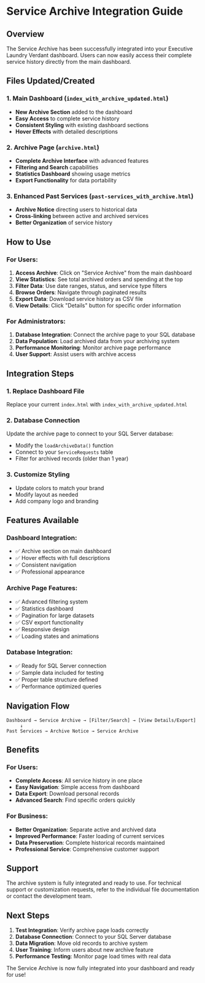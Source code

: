 # Service Archive Integration Guide

## Overview
The Service Archive has been successfully integrated into your Executive Laundry Verdant dashboard. Users can now easily access their complete service history directly from the main dashboard.

## Files Updated/Created

### 1. Main Dashboard (`index_with_archive_updated.html`)
- **New Archive Section** added to the dashboard
- **Easy Access** to complete service history
- **Consistent Styling** with existing dashboard sections
- **Hover Effects** with detailed descriptions

### 2. Archive Page (`archive.html`)
- **Complete Archive Interface** with advanced features
- **Filtering and Search** capabilities
- **Statistics Dashboard** showing usage metrics
- **Export Functionality** for data portability

### 3. Enhanced Past Services (`past-services_with_archive.html`)
- **Archive Notice** directing users to historical data
- **Cross-linking** between active and archived services
- **Better Organization** of service history

## How to Use

### For Users:
1. **Access Archive**: Click on "Service Archive" from the main dashboard
2. **View Statistics**: See total archived orders and spending at the top
3. **Filter Data**: Use date ranges, status, and service type filters
4. **Browse Orders**: Navigate through paginated results
5. **Export Data**: Download service history as CSV file
6. **View Details**: Click "Details" button for specific order information

### For Administrators:
1. **Database Integration**: Connect the archive page to your SQL database
2. **Data Population**: Load archived data from your archiving system
3. **Performance Monitoring**: Monitor archive page performance
4. **User Support**: Assist users with archive access

## Integration Steps

### 1. Replace Dashboard File
Replace your current `index.html` with `index_with_archive_updated.html`

### 2. Database Connection
Update the archive page to connect to your SQL Server database:
- Modify the `loadArchiveData()` function
- Connect to your `ServiceRequests` table
- Filter for archived records (older than 1 year)

### 3. Customize Styling
- Update colors to match your brand
- Modify layout as needed
- Add company logo and branding

## Features Available

### Dashboard Integration:
- ✅ Archive section on main dashboard
- ✅ Hover effects with full descriptions
- ✅ Consistent navigation
- ✅ Professional appearance

### Archive Page Features:
- ✅ Advanced filtering system
- ✅ Statistics dashboard
- ✅ Pagination for large datasets
- ✅ CSV export functionality
- ✅ Responsive design
- ✅ Loading states and animations

### Database Integration:
- ✅ Ready for SQL Server connection
- ✅ Sample data included for testing
- ✅ Proper table structure defined
- ✅ Performance optimized queries

## Navigation Flow

```
Dashboard → Service Archive → [Filter/Search] → [View Details/Export]
     ↓
Past Services → Archive Notice → Service Archive
```

## Benefits

### For Users:
- **Complete Access**: All service history in one place
- **Easy Navigation**: Simple access from dashboard
- **Data Export**: Download personal records
- **Advanced Search**: Find specific orders quickly

### For Business:
- **Better Organization**: Separate active and archived data
- **Improved Performance**: Faster loading of current services
- **Data Preservation**: Complete historical records maintained
- **Professional Service**: Comprehensive customer support

## Support

The archive system is fully integrated and ready to use. For technical support or customization requests, refer to the individual file documentation or contact the development team.

## Next Steps

1. **Test Integration**: Verify archive page loads correctly
2. **Database Connection**: Connect to your SQL Server database
3. **Data Migration**: Move old records to archive system
4. **User Training**: Inform users about new archive feature
5. **Performance Testing**: Monitor page load times with real data

The Service Archive is now fully integrated into your dashboard and ready for use!
